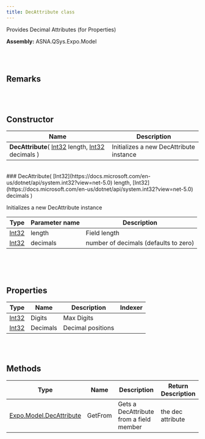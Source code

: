 ```yaml
---
title: DecAttribute class
---
```


Provides Decimal Attributes (for Properties)

**Assembly:** ASNA.QSys.Expo.Model

<br>
<br>

## Remarks

<br>
<br>

## Constructor

| Name |  Description 
| --- | --- 
| **DecAttribute**( [Int32](https://docs.microsoft.com/en-us/dotnet/api/system.int32?view=net-5.0) length, [Int32](https://docs.microsoft.com/en-us/dotnet/api/system.int32?view=net-5.0) decimals ) | Initializes a new DecAttribute instance

<br>
### DecAttribute( [Int32](https://docs.microsoft.com/en-us/dotnet/api/system.int32?view=net-5.0) length, [Int32](https://docs.microsoft.com/en-us/dotnet/api/system.int32?view=net-5.0) decimals )

Initializes a new DecAttribute instance

| Type | Parameter name | Description
| --- | --- | ---
| [Int32](https://docs.microsoft.com/en-us/dotnet/api/system.int32?view=net-5.0) | length | Field length 
| [Int32](https://docs.microsoft.com/en-us/dotnet/api/system.int32?view=net-5.0) | decimals | number of decimals (defaults to zero) 

<br>

<br>
<br>

## Properties

| Type | Name | Description | Indexer
| --- | --- | --- | --- 
| [Int32](https://docs.microsoft.com/en-us/dotnet/api/system.int32?view=net-5.0) | Digits | Max Digits | 
| [Int32](https://docs.microsoft.com/en-us/dotnet/api/system.int32?view=net-5.0) | Decimals | Decimal positions | 

<br>
<br>

## Methods

| Type | Name | Description | Return Description 
| --- | --- | --- | --- 
| [Expo.Model.DecAttribute](/reference/asna-qsys-expo/expo-model/dec-attribute.html) | GetFrom | Gets a DecAttribute from a field member | the dec attribute

<br>
<br>

